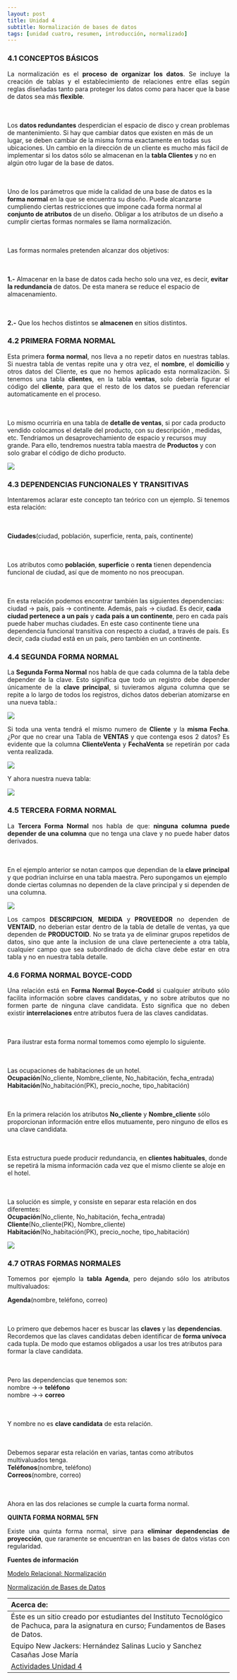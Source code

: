 ```yaml
---
layout: post
title: Unidad 4
subtitle: Normalización de bases de datos
tags: [unidad cuatro, resumen, introducción, normalizado]
---
```

### 4.1 CONCEPTOS BÁSICOS

<p style="text-align: justify;">La normalización es el <b>proceso de organizar los datos</b>. Se incluye la creación de tablas y el establecimiento de relaciones entre ellas según reglas diseñadas tanto para proteger los datos como para hacer que la base de datos sea más <b>flexible</b>. 

<br><br>Los <b>datos redundantes</b> desperdician el espacio de disco y crean problemas de mantenimiento. Si hay que cambiar datos que existen en más de un lugar, se deben cambiar de la misma forma exactamente en todas sus ubicaciones. Un cambio en la dirección de un cliente es mucho más fácil de implementar si los datos sólo se almacenan en la <b>tabla Clientes</b> y no en algún otro lugar de la base de datos. 

<br><br>Uno de los parámetros que mide la calidad de una base de datos es la <b>forma normal</b> en la que se encuentra su diseño. Puede alcanzarse cumpliendo ciertas restricciones que impone cada forma normal al <b>conjunto de atributos</b> de un diseño. Obligar a los atributos de un diseño a cumplir ciertas formas normales se llama normalización.

<br><br>Las formas normales pretenden alcanzar dos objetivos:

<br><br><b>1.-</b> Almacenar en la base de datos cada hecho solo una vez, es decir, <b>evitar la redundancia</b> de datos. De esta manera se reduce el espacio de almacenamiento.

<br><br><b>2.-</b> Que los hechos distintos se <b>almacenen</b> en sitios distintos.</p>

### 4.2 PRIMERA FORMA NORMAL

<p style="text-align: justify;">Esta primera <b>forma normal</b>, nos lleva a no repetir datos en nuestras tablas. Si nuestra tabla de ventas repite una y otra vez, el <b>nombre</b>, el <b>domicilio</b> y otros datos del Cliente, es que no hemos aplicado esta normalizaciòn. Si tenemos una tabla <b>clientes</b>, en la tabla <b>ventas</b>, solo debería figurar el código del <b>cliente</b>, para que el resto de los datos se puedan referenciar automaticamente en el proceso.

<br><br>Lo mismo ocurriría en una tabla de <b>detalle de ventas</b>, si por cada producto vendido colocamos el detalle del producto, con su descripción , medidas, etc. Tendriamos un desaprovechamiento de espacio y recursos muy grande. Para ello, tendremos nuestra tabla maestra de <b>Productos</b> y con solo grabar el código de dicho producto.</p>

<img src="https://basededatostec.github.io/img/42normalizado.png">

### 4.3 DEPENDENCIAS FUNCIONALES Y TRANSITIVAS

<p style="text-align: justify;">Intentaremos aclarar este concepto tan teórico con un ejemplo. Si tenemos esta relación:

<br><br><b>Ciudades</b>(ciudad, población, superficie, renta, país, continente)

<br><br>Los atributos como <b>población</b>, <b>superficie</b> o <b>renta</b> tienen dependencia funcional de ciudad, así que de momento no nos preocupan.

<br><br>En esta relación podemos encontrar también las siguientes dependencias:
ciudad -> país, país -> continente. Además, país -> ciudad. Es decir, <b>cada ciudad pertenece a un país</b> y <b>cada país a un continente</b>, pero en cada país puede haber muchas ciudades. En este caso continente tiene una dependencia funcional transitiva con respecto a ciudad, a través de país. Es decir, cada ciudad está en un país, pero también en un continente.</p>

### 4.4 SEGUNDA FORMA NORMAL

<p style="text-align: justify;">La <b>Segunda Forma Normal</b> nos habla de que cada columna de la tabla debe depender de la clave. Esto significa que todo un registro debe depender únicamente de la <b>clave principal</b>, si tuvieramos alguna columna que se repite a lo largo de todos los registros, dichos datos deberian atomizarse en una nueva tabla.:</p>

<img src="https://basededatostec.github.io/img/43normalizado.png">

<p style="text-align: justify;">Si toda una venta tendrá el mismo numero de <b>Cliente</b> y la <b>misma Fecha</b>. ¿Por que no crear una Tabla de <b>VENTAS</b> y que contenga esos 2 datos? Es evidente que la columna <b>ClienteVenta</b> y <b>FechaVenta</b> se repetirán por cada venta realizada.</p>

<img src="https://basededatostec.github.io/img/44normalizado.png">

Y ahora nuestra nueva tabla:

<img src="https://basededatostec.github.io/img/45normalizado.png">

### 4.5 TERCERA FORMA NORMAL

<p style="text-align: justify;">La <b>Tercera Forma Normal</b> nos habla de que: <b>ninguna columna puede depender de una columna</b> que no tenga una clave y no puede haber datos derivados.

<br><br>En el ejemplo anterior se notan campos que dependian de la <b>clave principal</b> y que podrian incluirse en una tabla maestra. Pero supongamos un ejemplo donde ciertas columnas no dependen de la clave principal y si dependen de una columna.</p>

<img src="https://basededatostec.github.io/img/46normalizado.png">

<p style="text-align: justify;">Los campos <b>DESCRIPCION</b>, <b>MEDIDA</b> y <b>PROVEEDOR</b> no dependen de <b>VENTAID</b>, no deberian estar dentro de la tabla de detalle de ventas, ya que dependen de <b>PRODUCTOID</b>. No se trata ya de eliminar grupos repetidos de datos, sino que ante la inclusion de una clave perteneciente a otra tabla, cualquier campo que sea subordinado de dicha clave debe estar en otra tabla y no en nuestra tabla detalle.</p>

### 4.6 FORMA NORMAL BOYCE-CODD

<p style="text-align: justify;">Una relación está en <b>Forma Normal Boyce-Codd</b> si cualquier atributo sólo facilita información sobre claves candidatas, y no sobre atributos que no formen parte de ninguna clave candidata. Esto significa que no deben existir <b>interrelaciones</b> entre atributos fuera de las claves candidatas.

<br><br>Para ilustrar esta forma normal tomemos como ejemplo lo siguiente. 

<br><br>Las ocupaciones de habitaciones de un hotel.
<br><b>Ocupación</b>(No_cliente, Nombre_cliente, No_habitación, fecha_entrada)
<br><b>Habitación</b>(No_habitación(PK), precio_noche, tipo_habitación)

<br><br>En la primera relación los atributos <b>No_cliente</b> y <b>Nombre_cliente</b> sólo proporcionan información entre ellos mutuamente, pero ninguno de ellos es una clave candidata.

<br><br>Esta estructura puede producir redundancia, en <b>clientes habituales</b>, donde se repetirá la misma información cada vez que el mismo cliente se aloje en el hotel.

<br><br>La solución es simple, y consiste en separar esta relación en dos diferemtes:
<br><b>Ocupación</b>(No_cliente, No_habitación, fecha_entrada)
<br><b>Cliente</b>(No_cliente(PK), Nombre_cliente)
<br><b>Habitación</b>(No_habitación(PK), precio_noche, tipo_habitación)</p>

<img src="https://basededatostec.github.io/img/47normalizado.png">

### 4.7 OTRAS FORMAS NORMALES

<p style="text-align: justify;">Tomemos por ejemplo la <b>tabla Agenda</b>, pero dejando sólo los atributos multivaluados:

<b>Agenda</b>(nombre, teléfono, correo)

<br><br>Lo primero que debemos hacer es buscar las <b>claves</b> y las <b>dependencias</b>. Recordemos que las claves candidatas deben identificar de <b>forma unívoca</b> cada tupla. De modo que estamos obligados a usar los tres atributos para formar la clave candidata.

<br><br>Pero las dependencias que tenemos son:
<br>nombre ->-> <b>teléfono</b>
<br>nombre ->-> <b>correo</b>

<br><br>Y nombre no es <b>clave candidata</b> de esta relación.

<br><br>Debemos separar esta relación en varias, tantas como atributos multivaluados tenga.
<br><b>Teléfonos</b>(nombre, teléfono)
<br><b>Correos</b>(nombre, correo)

<br><br>Ahora en las dos relaciones se cumple la cuarta forma normal.</p>

__QUINTA FORMA NORMAL 5FN__

<p style="text-align: justify;">Existe una quinta forma normal, sirve para <b>eliminar dependencias de proyección</b>, que raramente se encuentran en las bases de datos vistas con regularidad.</p>

__Fuentes de información__

[Modelo Relacional: Normalización](http://valdezesquivel-bd.blogspot.mx/2014/09/actividad-8.html "fuente")

[Normalización de Bases de Datos](https://cvva.wordpress.com/2007/12/04/normalizacion-de-bases-de-datos-las-3-formas-normales/ "fuente")

|  Acerca de: | 
| :------ | 
| Éste es un sitio creado por estudiantes del Instituto Tecnológico de Pachuca, para la asignatura en curso; Fundamentos de Bases de Datos. | 
| Equipo New Jackers: Hernández Salinas Lucio y Sanchez Casañas Jose María |
| <a href="https://basededatostec.github.io/unidadcuatro/">Actividades Unidad 4</a> |

